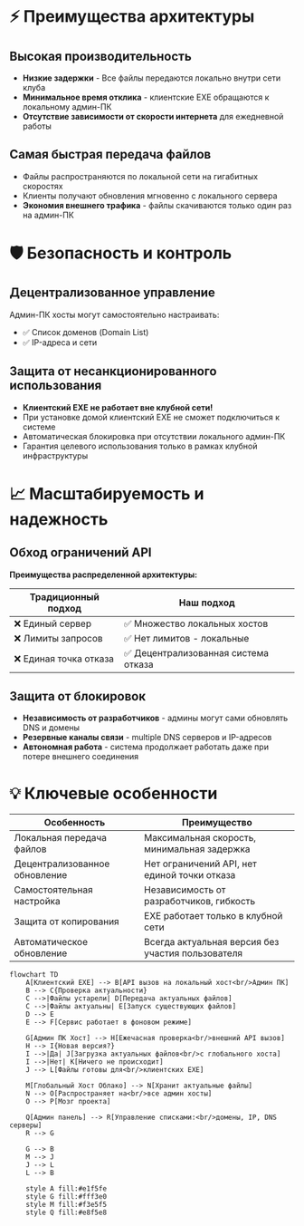 # ⚡ Преимущества архитектуры

## Высокая производительность
- **Низкие задержки** - Все файлы передаются локально внутри сети клуба
- **Минимальное время отклика** - клиентские EXE обращаются к локальному админ-ПК
- **Отсутствие зависимости от скорости интернета** для ежедневной работы

## Самая быстрая передача файлов
- Файлы распространяются по локальной сети на гигабитных скоростях
- Клиенты получают обновления мгновенно с локального сервера
- **Экономия внешнего трафика** - файлы скачиваются только один раз на админ-ПК

# 🛡️ Безопасность и контроль

## Децентрализованное управление
Админ-ПК хосты могут самостоятельно настраивать:
- ✅ Список доменов (Domain List)
- ✅ IP-адреса и сети

## Защита от несанкционированного использования
- **Клиентский EXE не работает вне клубной сети!**
- При установке домой клиентский EXE не сможет подключиться к системе
- Автоматическая блокировка при отсутствии локального админ-ПК
- Гарантия целевого использования только в рамках клубной инфраструктуры

# 📈 Масштабируемость и надежность

## Обход ограничений API
**Преимущества распределенной архитектуры:**

| Традиционный подход | Наш подход |
|---------------------|------------|
| ❌ Единый сервер | ✅ Множество локальных хостов |
| ❌ Лимиты запросов | ✅ Нет лимитов - локальные |
| ❌ Единая точка отказа | ✅ Децентрализованная система отказа |

## Защита от блокировок
- **Независимость от разработчиков** - админы могут сами обновлять DNS и домены
- **Резервные каналы связи** - multiple DNS серверов и IP-адресов
- **Автономная работа** - система продолжает работать даже при потере внешнего соединения

# 💡 Ключевые особенности

| Особенность | Преимущество |
|-------------|--------------|
| Локальная передача файлов | Максимальная скорость, минимальная задержка |
| Децентрализованное обновление | Нет ограничений API, нет единой точки отказа |
| Самостоятельная настройка | Независимость от разработчиков, гибкость |
| Защита от копирования | EXE работает только в клубной сети |
| Автоматическое обновление | Всегда актуальная версия без участия пользователя |

```mermaid
flowchart TD
    A[Клиентский EXE] --> B[API вызов на локальный хост<br/>Админ ПК]
    B --> C{Проверка актуальности}
    C -->|Файлы устарели| D[Передача актуальных файлов]
    C -->|Файлы актуальны| E[Запуск существующих файлов]
    D --> E
    E --> F[Сервис работает в фоновом режиме]
    
    G[Админ ПК Хост] --> H[Ежечасная проверка<br/>внешний API вызов]
    H --> I{Новая версия?}
    I -->|Да| J[Загрузка актуальных файлов<br/>с глобального хоста]
    I -->|Нет| K[Ничего не происходит]
    J --> L[Файлы готовы для<br/>клиентских EXE]
    
    M[Глобальный Хост Облако] --> N[Хранит актуальные файлы]
    N --> O[Распространяет на<br/>все админ хосты]
    O --> P[Мозг проекта]
    
    Q[Админ панель] --> R[Управление списками:<br/>домены, IP, DNS серверы]
    R --> G
    
    G --> B
    M --> J
    J --> L
    L --> B
    
    style A fill:#e1f5fe
    style G fill:#fff3e0
    style M fill:#f3e5f5
    style Q fill:#e8f5e8
```
